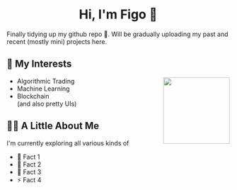 <h1 align="center">Hi, I'm Figo 👋</h1>
Finally tidying up my github repo 😬. Will be gradually uploading my past and recent (mostly mini) projects here. 

## 👾 My Interests
<img align= "right" width= "150" src="https://media.giphy.com/media/zkMri4yiJ3Mdy/giphy.gif"/>

* Algorithmic Trading
* Machine Learning
* Blockchain 
<br/>(and also pretty UIs)

## 🐱‍👤 A Little About Me 
I'm currently exploring all various kinds of 

- 🔭 Fact 1
- 🌱 Fact 2
- 💬 Fact 3
-  ⚡ Fact 4
